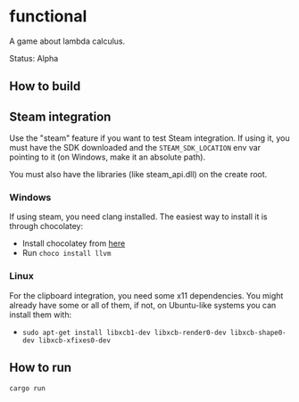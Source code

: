 # functional
A game about lambda calculus.

Status: Alpha

## How to build

## Steam integration

Use the "steam" feature if you want to test Steam integration. If using it, you must have the SDK downloaded and the `STEAM_SDK_LOCATION` env var pointing to it (on Windows, make it an absolute path).

You must also have the libraries (like steam_api.dll) on the create root.

### Windows

If using steam, you need clang installed. The easiest way to install it is through chocolatey:
- Install chocolatey from [here](https://chocolatey.org/install#individual)
- Run `choco install llvm`

### Linux

For the clipboard integration, you need some x11 dependencies. You might already have some or all of them, if not, on Ubuntu-like systems you can install them with:
- `sudo apt-get install libxcb1-dev libxcb-render0-dev libxcb-shape0-dev libxcb-xfixes0-dev`

## How to run
```
cargo run
```

